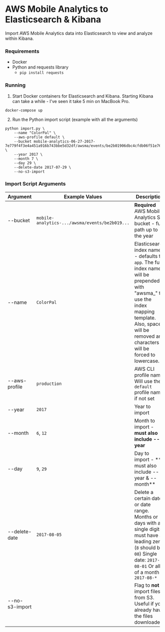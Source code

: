 # AWS Mobile Analytics to Elasticsearch & Kibana
Import AWS Mobile Analytics data into Elasticsearch to view and analyze within Kibana.

### Requirements
- Docker
- Python and requests library
    - `pip install requests`

### Running

1. Start Docker containers for Elasticsearch and Kibana. Starting Kibana can take a while - I've seen it take 5 min on MacBook Pro.
```
docker-compose up
```

2. Run the Python import script (example with all the arguments)
```
python import.py \
    --name "ColorPal" \
    --aws-profile default \
    --bucket mobile-analytics-06-27-2017-7e779f4f3e4a451a916b743bbe5d32df/awsma/events/be2b01906dbc4cfdb06f51e761b8ab76 \
    --year 2017 \
    --month 7 \
    --day 29 \
    --delete-date 2017-07-29 \
    --no-s3-import
```


### Import Script Arguments
| Argument | Example Values | Description |
|----------|----------------|-------------|
| --bucket | `mobile-analytics-.../awsma/events/be2b019...` | **Required** AWS Mobile Analytics S3 bucket - full path up to the year
| --name   | `ColorPal`         | Elasticsearch index name - defaults to `app`. The full index name will be prepended with "awsma_" to use the index mapping template. Also, spaces will be removed and characters will be forced to lowercase.
| --aws-profile | `production`  | AWS CLI profile name. Will use the `default` profile name if not set
| --year   | `2017`             | Year to import
| --month  |  `6`, `12`         | Month to import - **must also include --year**
| --day    |   `9`, `29`        | Day to import - ** must also include --year & --month**
| --delete-date | `2017-08-05`  | Delete a certain date or date range. Months or days with a single digits must have a leading zero. (`8` should be `08`) Single date: `2017-08-01` Or all of a month `2017-08-*`
| --no-s3-import |              | Flag to **not** import files from S3. Useful if you already have the files downloaded
